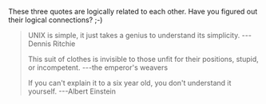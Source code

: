These three quotes are logically related to each other. Have you figured out their logical connections? ;-)

> UNIX is simple, it just takes a genius to understand its simplicity. ---Dennis Ritchie
>
> This suit of clothes is invisible to those unfit for their positions, stupid, or incompetent. ---the emperor's weavers
>
> If you can't explain it to a six year old, you don't understand it yourself. ---Albert Einstein
